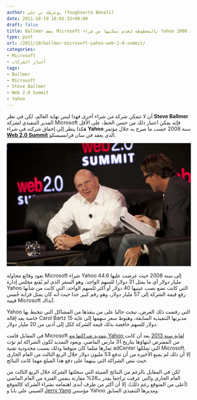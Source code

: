 ```yaml
---
author: يوغرطة بن علي (Youghourta Benali)
date: 2011-10-19 18:01:32+00:00
draft: false
title: Ballmer يصف Microsoft بالمحظوظة لعدم تمكنها من شراء Yahoo سنة 2008
type: post
url: /2011/10/ballmer-microsoft-yahoo-web-2-0-summit/
categories:
- Microsoft
- أخبار الشركات
tags:
- Ballmer
- Microsoft
- Steve Ballmer
- Web 2.0 Summit
- Yahoo
---
```


أن لا تتمكن شركة من شراء أخرى فهذا ليس نهاية العالم، لكن في نظر **Steve Ballmer** المدير التنفيذي لشركة Microsoft فإنه يمكن اعتبار ذلك من حسن الحظ، على الأقل هكذا ينظر إلى إخفاق شركته في شراء **Yahoo** سنة 2008 حسب ما صرح به خلال مؤتمر **[Web 2.0 Summit](http://mashable.com/2011/10/18/microsoft-ceo-steve-ballmer-on-not-buying-yahoo-sometimes-youre-lucky/)** الذي يعقد في سان فرانسيسكو.




[![](steve-ballmer-microsoft-web2-0-summit.jpg)
](steve-ballmer-microsoft-web2-0-summit.jpg)




تعود وقائع محاولة Microsoft شراء Yahoo إلى سنة 2008 حيث عرضت عليها 44.6 مليار دولار أي ما يمثل 31 دولارا للسهم الواحد، وهو السعر الذي لم يُقنع مجلس إدارة Yahoo التي كانت تضع نصب عينيها 40 دولار أو أكثر للسهم الواحد، التي كانت من شأنها رفع قيمة الشركة إلى 57 مليار دولار، وهو رقم كبير جدا حيث أنه كان يمثل قرابة خُمس قيمة Microsoft آنذاك.




Yahoo التي رفضت ذلك العرض، تبحث حاليا على من ينقذها من المشاكل التي تتخبط بها خاصة بعد إقالة Carol Bartz مديرتها التنفيذية السابقة، وهبوط سعر سهمها إلى غاية 15 دولار للسهم خافضة بذلك قيمة الشركة ككل إلى أدنى من 20 مليار دولار.




في المقابل قامت Microsoft [بتمديد شراكتها مع Yahoo لغاية سنة 2013](http://news.cnet.com/8301-1023_3-20122193-93/microsoft-extends-revenue-guarantees-to-yahoo/?tag=mncol) بعد أن كانت من المفترض انتهاؤها بتاريخ 31 مارس الماضي. ويعود التمديد لكون الشراكة لم تؤت ثمارها مثلما كان متوقعا وذلك بسبب محدودية تقنية adCenter التي تملكها Microsoft. إلا أن ذلك لم يمنع الأخيرة من أن تدفع 53 مليون دولار خلال الربع الثالث من العام الجاري حيث تنص الشراكة التي بينهما على دفع هذا المبلغ مهما كانت النتائج.




لكن في المقابل بالرغم من النتائج السيئة التي سجلتها الشركة خلال الربع الثالث من العام الجاري والتي عرفت تراجعا يقدر بـ26% مقارنة بنفس الفترة من العام الماضي (أعلى من المتوقع رغم ذلك)، إلا أن أكثر من طرف أبدى اهتمامه بشراء الشركة كالموقع الصيني علي بابا و [Jerry Yang](http://www.reuters.com/article/2011/10/09/us-yahoo-idUSTRE7981P220111009) مؤسس Yahoo ومديرها التنفيذي السابق.



